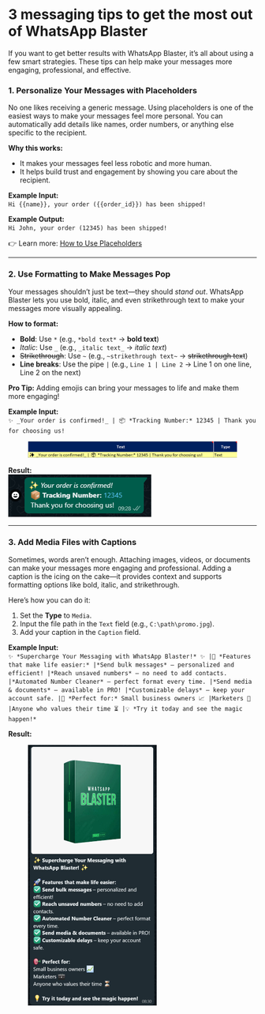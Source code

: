 # 3 messaging tips to get the most out of WhatsApp Blaster

If you want to get better results with WhatsApp Blaster, it’s all about using a few smart strategies. These tips can help make your messages more engaging, professional, and effective.&#x20;

### 1. Personalize Your Messages with Placeholders

No one likes receiving a generic message. Using placeholders is one of the easiest ways to make your messages feel more personal. You can automatically add details like names, order numbers, or anything else specific to the recipient.

**Why this works:**

* It makes your messages feel less robotic and more human.
* It helps build trust and engagement by showing you care about the recipient.

**Example Input:**\
`Hi {{name}}, your order ({{order_id}}) has been shipped!`

**Example Output:**\
`Hi John, your order (12345) has been shipped!`

👉 Learn more: [How to Use Placeholders](how-to-use-placeholders.md)

***

### 2. Use Formatting to Make Messages Pop

Your messages shouldn’t just be text—they should _stand out_. WhatsApp Blaster lets you use bold, italic, and even strikethrough text to make your messages more visually appealing.

**How to format:**

* **Bold**: Use `*` (e.g., `*bold text*` → **bold text**)
* _Italic_: Use `_` (e.g., `_italic text_` → _italic text_)
* ~~Strikethrough~~: Use `~` (e.g., `~strikethrough text~` → ~~strikethrough text~~)
* **Line breaks**: Use the pipe `|` (e.g., `Line 1 | Line 2` → Line 1 on one line, Line 2 on the next)

**Pro Tip:** Adding emojis can bring your messages to life and make them more engaging!

**Example Input:**\
`✨ _Your order is confirmed!_ | 📦 *Tracking Number:* 12345 | Thank you for choosing us!`

<figure><img src="../.gitbook/assets/image (2).png" alt=""><figcaption></figcaption></figure>

**Result:**\
![](<../.gitbook/assets/image (1) (1) (1).png>)

***

### 3. Add Media Files with Captions

Sometimes, words aren’t enough. Attaching images, videos, or documents can make your messages more engaging and professional. Adding a caption is the icing on the cake—it provides context and supports formatting options like bold, italic, and strikethrough.

Here’s how you can do it:

1. Set the **Type** to `Media`.
2. Input the file path in the `Text` field (e.g., `C:\path\promo.jpg`).
3. Add your caption in the `Caption` field.

**Example Input:**\
`✨ *Supercharge Your Messaging with WhatsApp Blaster!* ✨ |🚀 *Features that make life easier:* |*Send bulk messages* – personalized and efficient! |*Reach unsaved numbers* – no need to add contacts. |*Automated Number Cleaner* – perfect format every time. |*Send media & documents* – available in PRO! |*Customizable delays* – keep your account safe. |🎯 *Perfect for:* Small business owners 📈 |Marketers 💼 |Anyone who values their time ⏳ |💡 *Try it today and see the magic happen!*`

**Result:**

<div align="left"><figure><img src="../.gitbook/assets/image (2) (1).png" alt="" width="261"><figcaption></figcaption></figure></div>

